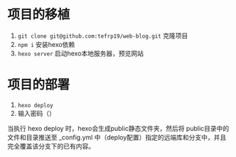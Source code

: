 

# 项目的移植
1. `git clone git@github.com:tefrp19/web-blog.git` 克隆项目
2. `npm i` 安装hexo依赖
3. `hexo server` 启动hexo本地服务器，预览网站

# 项目的部署
1. `hexo deploy` 
2. 输入密码（）

当执行 hexo deploy 时，hexo会生成public静态文件夹，然后将 public目录中的文件和目录推送至 _config.yml 中（deploy配置）指定的远端库和分支中，并且完全覆盖该分支下的已有内容。



